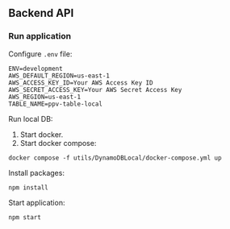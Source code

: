 ## Backend API

### Run application

Configure `.env` file:

```shell
ENV=development
AWS_DEFAULT_REGION=us-east-1
AWS_ACCESS_KEY_ID=Your AWS Access Key ID
AWS_SECRET_ACCESS_KEY=Your AWS Secret Access Key
AWS_REGION=us-east-1
TABLE_NAME=ppv-table-local
```

Run local DB:
1. Start docker.
2. Start docker compose:

```shell
docker compose -f utils/DynamoDBLocal/docker-compose.yml up
```

Install packages:

```shell
npm install
```

Start application:

```shell
npm start
```

